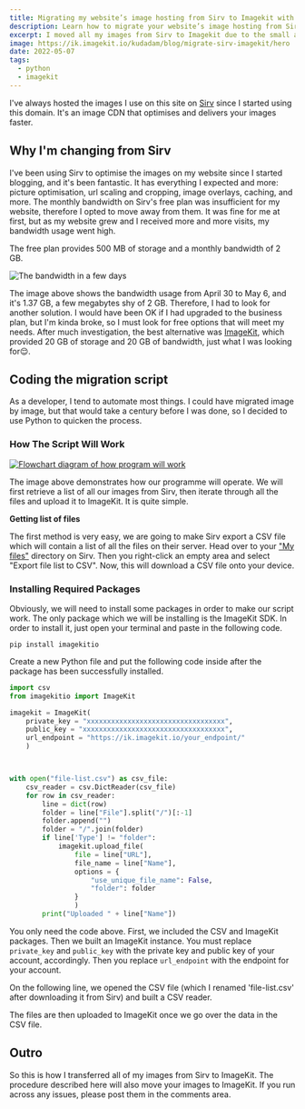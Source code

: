 ```yaml
---
title: Migrating my website’s image hosting from Sirv to Imagekit with Python
description: Learn how to migrate your website’s image hosting from Sirv to Imagekit with this step-by-step guide using Python. Improve your website’s performance and user experience with ease!
excerpt: I moved all my images from Sirv to Imagekit due to the small amount of bandwidth for the free account. The process wasn’t tedious because I automated everything with Python
image: https://ik.imagekit.io/kudadam/blog/migrate-sirv-imagekit/hero
date: 2022-05-07
tags:
  - python
  - imagekit
---
```


I've always hosted the images I use on this site on [Sirv](https://sirv.com/) since I started using this domain. It's an image CDN that optimises and delivers your images faster.

## Why I'm changing from Sirv

I've been using Sirv to optimise the images on my website since I started blogging, and it's been fantastic. It has everything I expected and more: picture optimisation, url scaling and cropping, image overlays, caching, and more. The monthly bandwidth on Sirv's free plan was insufficient for my website, therefore I opted to move away from them. It was fine for me at first, but as my website grew and I received more and more visits, my bandwidth usage went high.

The free plan provides 500 MB of storage and a monthly bandwidth of 2 GB.

![The bandwidth in a few days](https://ik.imagekit.io/kudadam/blog/migrate-sirv-imagekit/sirv-bandwidth-in-few-days)

The image above shows the bandwidth usage from April 30 to May 6, and it's 1.37 GB, a few megabytes shy of 2 GB. Therefore, I had to look for another solution. I would have been OK if I had upgraded to the business plan, but I'm kinda broke, so I must look for free options that will meet my needs. After much investigation, the best alternative was [ImageKit](https://imagekit.io/), which provided 20 GB of storage and 20 GB of bandwidth, just what I was looking for:relieved:.

## Coding the migration script

As a developer, I tend to automate most things. I could have migrated image by image, but that would take a century before I was done, so I decided to use Python to quicken the process.

### How The Script Will Work

[![Flowchart diagram of how program will work](https://mermaid.ink/img/pako:eNo1zc0KgkAUhuFbOZy13oCLICtCWlYrx8XBOTpD8yPjGSLEe08id9_i4XsX7KNmrHBw8d0bSgKPWoVje2UBZ2eBOMBgHc-dCmV5UKFuG-FEwiAmxTwaYOrNz-zk1D4nF0mDRGg8jXyz0mGBnpMnq7faogKAQjHsWWG1TU3ppVCFdXN50tv_RVuJCauB3MwFUpZ4_4QeK0mZd3S2NCbyf7V-ARLYR-k)](https://mermaid.live/edit#pako:eNo1zc0KgkAUhuFbOZy13oCLICtCWlYrx8XBOTpD8yPjGSLEe08id9_i4XsX7KNmrHBw8d0bSgKPWoVje2UBZ2eBOMBgHc-dCmV5UKFuG-FEwiAmxTwaYOrNz-zk1D4nF0mDRGg8jXyz0mGBnpMnq7faogKAQjHsWWG1TU3ppVCFdXN50tv_RVuJCauB3MwFUpZ4_4QeK0mZd3S2NCbyf7V-ARLYR-k)

The image above demonstrates how our programme will operate. We will first retrieve a list of all our images from Sirv, then iterate through all the files and upload it to ImageKit. It is quite simple.

**Getting list of files**

The first method is very easy, we are going to make Sirv export a CSV file which will contain a list of all the files on their server. Head over to your ["My files"](https://my.sirv.com/#/browse/) directory on Sirv. Then you right-click an empty area and select "Export file list to CSV".
Now, this will download a CSV file onto your device.

### Installing Required Packages

Obviously, we will need to install some packages in order to make our script work. The only package which we will be installing is the ImageKit SDK.
In order to install it, just open your terminal and paste in the following code.

```shell
pip install imagekitio
```

Create a new Python file and put the following code inside after the package has been successfully installed.

```python
import csv
from imagekitio import ImageKit

imagekit = ImageKit(
	private_key = "xxxxxxxxxxxxxxxxxxxxxxxxxxxxxxxxxx",
	public_key = "xxxxxxxxxxxxxxxxxxxxxxxxxxxxxxxxxxx",
	url_endpoint = "https://ik.imagekit.io/your_endpoint/"
	)



with open("file-list.csv") as csv_file:
	csv_reader = csv.DictReader(csv_file)
	for row in csv_reader:
		line = dict(row)
		folder = line["File"].split("/")[:-1]
		folder.append("")
		folder = "/".join(folder)
		if line['Type'] != "folder":
			imagekit.upload_file(
				file = line["URL"],
				file_name = line["Name"],
				options = {
					"use_unique_file_name": False,
					"folder": folder
				}
				)
		print("Uploaded " + line["Name"])
```

You only need the code above. First, we included the CSV and ImageKit packages. Then we built an ImageKit instance. You must replace `private_key` and `public_key` with the private key and public key of your account, accordingly. Then you replace `url_endpoint` with the endpoint for your account.

On the following line, we opened the CSV file (which I renamed 'file-list.csv' after downloading it from Sirv) and built a CSV reader.

The files are then uploaded to ImageKit once we go over the data in the CSV file.

## Outro

So this is how I transferred all of my images from Sirv to ImageKit. The procedure described here will also move your images to ImageKit. If you run across any issues, please post them in the comments area.
